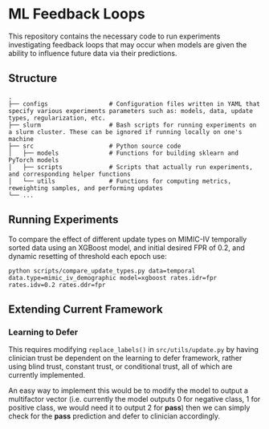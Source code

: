 # ML Feedback Loops
This repository contains the necessary code to run experiments investigating feedback loops that may occur when models are given the ability to influence future data via their predictions.

## Structure

    .
    ├── configs                 # Configuration files written in YAML that specify various experiments parameters such as: models, data, update types, regularization, etc.
    ├── slurm                   # Bash scripts for running experiments on a slurm cluster. These can be ignored if running locally on one's machine
    ├── src                     # Python source code
    │   ├── models              # Functions for building sklearn and PyTorch models
    │   ├── scripts             # Scripts that actually run experiments, and corresponding helper functions
    │   └── utils               # Functions for computing metrics, reweighting samples, and performing updates
    └── ...
    
## Running Experiments

To compare the effect of different update types on MIMIC-IV temporally sorted data using an XGBoost model, and initial
desired FPR of 0.2, and dynamic resetting of threshold each epoch use:

`python scripts/compare_update_types.py data=temporal data.type=mimic_iv_demographic model=xgboost rates.idr=fpr rates.idv=0.2 rates.ddr=fpr`

## Extending Current Framework

### Learning to Defer

This requires modifying `replace_labels()` in `src/utils/update.py` by having clinician trust be dependent on the 
learning to defer framework, rather using blind trust, constant trust, or conditional trust, all of which are currently
implemented.

An easy way to implement this would be to modify the model to output a multifactor vector (i.e. currently the model 
outputs 0 for negative class, 1 for positive class, we would need it to output 2 for **pass**)
then we can simply check for the **pass** prediction and defer to clinician accordingly.
